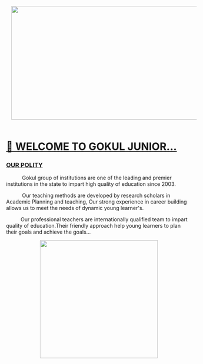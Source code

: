 
<p></p><div class="separator" style="clear: both; text-align: center;"><div class="separator" style="clear: both; text-align: center;"><br /></div><br /><a href="https://blogger.googleusercontent.com/img/b/R29vZ2xl/AVvXsEjfM7wVMYJ8njgDgUSdsOfewBaf4yfr3a8emK4d8c_nONgTBhx_jp-d0iUvfrJgrvQF6WvRPpEgBJcTXyYgHPln3UuhyHwm9s6TZbwbGvwtlsZlUeiQaBcNuwXXpUs-bMTOzPWgFRdTZRVKN1ANo-faqlDSvmxPH0iiEpKKoqLdu1ZXGacjb9yOQvQSWA/s1080/WhatsApp%20Image%202022-04-22%20at%202.59.27%20AM.jpeg" style="margin-left: 1em; margin-right: 1em;"><img border="0" data-original-height="814" data-original-width="1080" height="308" src="https://blogger.googleusercontent.com/img/b/R29vZ2xl/AVvXsEjfM7wVMYJ8njgDgUSdsOfewBaf4yfr3a8emK4d8c_nONgTBhx_jp-d0iUvfrJgrvQF6WvRPpEgBJcTXyYgHPln3UuhyHwm9s6TZbwbGvwtlsZlUeiQaBcNuwXXpUs-bMTOzPWgFRdTZRVKN1ANo-faqlDSvmxPH0iiEpKKoqLdu1ZXGacjb9yOQvQSWA/w635-h308/WhatsApp%20Image%202022-04-22%20at%202.59.27%20AM.jpeg" width="635" /></a></div><br /><h1 style="text-align: left;"><u>👋 WELCOME TO GOKUL JUNIOR...</u></h1><h3 style="text-align: left;"><u>OUR POLITY</u></h3><p style="text-align: left;">&nbsp; &nbsp; &nbsp; &nbsp; &nbsp; &nbsp;Gokul group of institutions are one of the leading and premier institutions in the state to impart high quality of education since 2003.</p><p style="text-align: left;">&nbsp; &nbsp; &nbsp; &nbsp; &nbsp; &nbsp;Our teaching methods are developed by research scholars in Academic Planning and teaching, Our strong experience in career building allows us to meet the needs of dynamic young learner's.</p><p style="text-align: left;">&nbsp; &nbsp; &nbsp; &nbsp; &nbsp; Our professional teachers are internationally qualified team to impart quality of education.Their friendly approach help young learners to plan their goals and achieve the goals...&nbsp; &nbsp; &nbsp; &nbsp; &nbsp; &nbsp;&nbsp;</p><div class="separator" style="clear: both; text-align: center;"><a href="https://blogger.googleusercontent.com/img/b/R29vZ2xl/AVvXsEjykaGTg2vrIHMYaWfE9kQHj5lLn_ndSvg3ztrScFyzoRS9gyAM454EIjGq-wQZ-__6mtYp6AeL5rCzhjaMi0iD3c6FUQ87h5fwEmHNlzfJaSyF-K5M_SlXKT94RrUNmdXXKfT8DXuEnN8hitHjfE67ko-AOM99cmLcBq0di_rmA-FPWBlfSx8z-vmX4Q/s1280/IMG-20220422-WA0018.jpg" style="margin-left: 1em; margin-right: 1em;"><img border="0" data-original-height="1280" data-original-width="1280" height="320" src="https://blogger.googleusercontent.com/img/b/R29vZ2xl/AVvXsEjykaGTg2vrIHMYaWfE9kQHj5lLn_ndSvg3ztrScFyzoRS9gyAM454EIjGq-wQZ-__6mtYp6AeL5rCzhjaMi0iD3c6FUQ87h5fwEmHNlzfJaSyF-K5M_SlXKT94RrUNmdXXKfT8DXuEnN8hitHjfE67ko-AOM99cmLcBq0di_rmA-FPWBlfSx8z-vmX4Q/s320/IMG-20220422-WA0018.jpg" width="320" /></a></div><p style="text-align: left;"><br /></p><div><br /></div><p></p>
